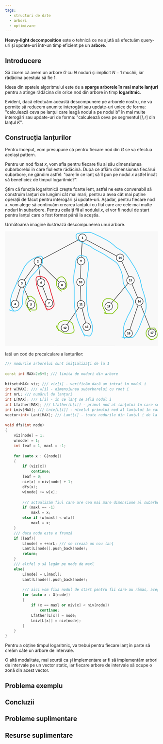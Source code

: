 ```yaml
---
tags:
  - structuri de date
  - arbori
  - optimizare
---
```


**Heavy-light decomposition** este o tehnică ce ne ajută să efectuăm query-uri și update-uri într-un timp eficient pe un **arbore**.

## Introducere

Să zicem că avem un arbore $G$ cu $N$ noduri și implicit $N-1$ muchii, iar rădăcina acestuia să fie $1$.

Ideea din spatele algoritmului este de a **sparge arborele în mai multe lanțuri** pentru a atinge rădăcina din orice nod din arbore în timp **logaritmic**.

Evident, dacă efectuăm această descompunere pe arborele nostru, ne va permite să reducem anumite interogări sau update-uri unice de forma: "calculează ceva pe lanțul care leagă nodul a pe nodul b" în mai multe interogări sau update-uri de forma: "calculează ceva pe segmentul $[l,r]$ din lanțul $K$".

## Construcția lanțurilor

Pentru început, vom presupune că pentru fiecare nod din $G$ se va efectua același pattern.

Pentru un nod fixat $x$, vom afla pentru fiecare fiu al său dimensiunea subarborelui în care fiul este rădăcină. După ce aflăm dimensiunea fiecărui subarbore, ne gândim astfel: "oare în ce lanț să îl pun pe nodul $x$ astfel încât să beneficiez de timpul logaritmic?".

Știm că funcția logaritmică crește foarte lent, astfel ne este convenabil să construim lanțuri de lungimi cât mai mari, pentru a avea cât mai puține operații de făcut pentru interogări și update-uri. Așadar, pentru fiecare nod $x$, vom alege să continuăm crearea lanțului cu fiul care are cele mai multe noduri în subarbore.
Pentru ceilalți fii al nodului $x$, ei vor fi nodul de start pentru lanțul care o fost format până la aceștia.

Următoarea imagine ilustrează descompunerea unui arbore.

![](../images/hld/paths.png)

Iată un cod de precalculare a lanțurilor:

```cpp
/// nodurile arborelui sunt inițializați de la 1

const int MAX=2e5+5; /// limita de noduri din arbore

bitset<MAX> viz; /// viz[i] - verificăm dacă am intrat în nodul i
int w[MAX]; /// w[i] - dimensiunea subarborelui cu root i
int nrL; /// numărul de lanțuri
int L[MAX]; /// L[i] - în ce lanț se află nodul i
int Lfather[MAX]; /// Lfather[L[i]] - primul nod al lanțului în care se află i
int Lniv[MAX]; /// Lniv[L[i]] - nivelul primului nod al lanțului în care se află i
vector<int> Lant[MAX]; /// Lant[i] - toate nodurile din lanțul i de la frunză până la nodul root al lanțului, trebuie dat reverse() pentru fiecare lanț în parte

void dfs(int node)
{
    viz[node] = 1;
    w[node] = 1;
    int leaf = 1, maxl = -1;

    for (auto x : G[node])
    {
        if (viz[x])
            continue;
        leaf = 0;
        niv[x] = niv[node] + 1;
        dfs(x);
        w[node] += w[x];

        /// actualizăm fiul care are cea mai mare dimensiune al subarborelui
        if (maxl == -1)
            maxl = x;
        else if (w[maxl] < w[x])
            maxl = x;
    }
    /// daca node este o frunză
    if (leaf){
        L[node] = ++nrL; /// se crează un nou lanț
        Lant[L[node]].push_back(node);
        return;
    }
    /// altfel o să legăm pe node de maxl
    else{
        L[node] = L[maxl];
        Lant[L[node]].push_back(node);

        /// aici vom fixa nodul de start pentru fii care au rămas, aceștia fiind primi în lanțul creat păna la ei
        for (auto x : G[node])
        {
            if (x == maxl or niv[x] < niv[node])
                continue;
            Lfather[L[x]] = node;
            Lniv[L[x]] = niv[node];
        }
    }
}
```

Pentru a obține timpul logaritmic, va trebui pentru fiecare lanț în parte să creăm câte un arbore de intervale.

O altă modalitate, mai scurtă ca și implementare ar fi să implementăm arbori de intervale pe un vector static, iar fiecare arbore de intervale să ocupe o zonă din acest vector.

## Problema exemplu

## Concluzii

## Probleme suplimentare

## Resurse suplimentare
